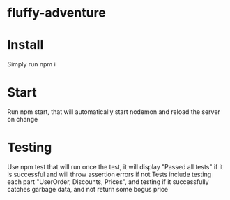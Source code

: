 # fluffy-adventure

# Install

Simply run npm i

# Start

Run npm start, that will automatically start nodemon and reload the server on change

# Testing

Use npm test that will run once the test, it will display "Passed all tests" if it is successful and will throw
assertion errors if not Tests include testing each part "UserOrder, Discounts, Prices", and testing if it successfully
catches garbage data, and not return some bogus price

